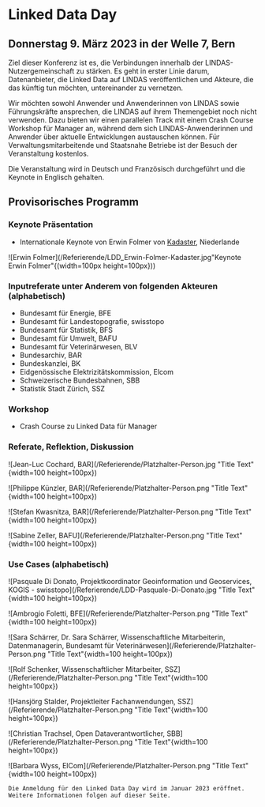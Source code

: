 # Linked Data Day 
## Donnerstag 9. März 2023 in der Welle 7, Bern

Ziel dieser Konferenz ist es, die Verbindungen innerhalb der LINDAS-Nutzergemeinschaft zu stärken. Es geht in erster Linie darum, Datenanbieter, die Linked Data auf LINDAS veröffentlichen und Akteure, die das künftig tun möchten, untereinander zu vernetzen. 

Wir möchten sowohl Anwender und Anwenderinnen von LINDAS sowie Führungskräfte ansprechen, die LINDAS auf ihrem Themengebiet noch nicht verwenden. Dazu bieten wir einen parallelen Track mit einem Crash Course Workshop für Manager an, während dem sich LINDAS-Anwenderinnen und Anwender über aktuelle Entwicklungen austauschen können. Für Verwaltungsmitarbeitende und Staatsnahe Betriebe ist der Besuch der Veranstaltung kostenlos. 

Die Veranstaltung wird in Deutsch und Französisch durchgeführt und die Keynote in Englisch gehalten. 

## Provisorisches Programm

### Keynote Präsentation 

- Internationale Keynote von Erwin Folmer von [Kadaster](https://www.kadaster.nl/about-us "dieser Link führt zu Kadaster!"), Niederlande 

![Erwin Folmer](/Referierende/LDD_Erwin-Folmer-Kadaster.jpg"Keynote Erwin Folmer"{(width=100px height=100px}))

### Inputreferate unter Anderem von folgenden Akteuren (alphabetisch)
- Bundesamt für Energie, BFE
- Bundesamt für Landestopografie, swisstopo
- Bundesamt für Statistik, BFS
- Bundesamt für Umwelt, BAFU
- Bundesamt für Veterinärwesen, BLV
- Bundesarchiv, BAR
- Bundeskanzlei, BK
- Eidgenössische Elektrizitätskommission, Elcom 
- Schweizerische Bundesbahnen, SBB
- Statistik Stadt Zürich, SSZ 

### Workshop
- Crash Course zu Linked Data für Manager

### Referate, Reflektion, Diskussion 

![Jean-Luc Cochard, BAR](/Referierende/Platzhalter-Person.jpg "Title Text"{width=100 height=100px})

![Philippe Künzler, BAR](/Referierende/Platzhalter-Person.png "Title Text"{width=100 height=100px})

![Stefan Kwasnitza, BAR](/Referierende/Platzhalter-Person.png "Title Text"{width=100 height=100px})

![Sabine Zeller, BAFU](/Referierende/Platzhalter-Person.png "Title Text"{width=100 height=100px})

### Use Cases (alphabetisch)

![Pasquale Di Donato, Projektkoordinator Geoinformation und Geoservices, KOGIS - swisstopo](/Referierende/LDD-Pasquale-Di-Donato.jpg "Title Text"{width=100 height=100px})

![Ambrogio Foletti, BFE](/Referierende/Platzhalter-Person.png "Title Text"{width=100 height=100px})

![Sara Schärrer, Dr. Sara Schärrer, Wissenschaftliche Mitarbeiterin, Datenmanagerin, Bundesamt für Veterinärwesen](/Referierende/Platzhalter-Person.png "Title Text"{width=100 height=100px})

![Rolf Schenker, Wissenschaftlicher Mitarbeiter, SSZ](/Referierende/Platzhalter-Person.png "Title Text"{width=100 height=100px})

![Hansjörg Stalder, Projektleiter Fachanwendungen, SSZ](/Referierende/Platzhalter-Person.png "Title Text"{width=100 height=100px})

![Christian Trachsel, Open Dataverantwortlicher, SBB](/Referierende/Platzhalter-Person.png "Title Text"{width=100 height=100px})

![Barbara Wyss, ElCom](/Referierende/Platzhalter-Person.png "Title Text"{width=100 height=100px})

```
Die Anmeldung für den Linked Data Day wird im Januar 2023 eröffnet.
Weitere Informationen folgen auf dieser Seite. 
```
